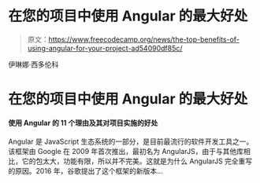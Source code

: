 # 在您的项目中使用 Angular 的最大好处

> 原文：<https://www.freecodecamp.org/news/the-top-benefits-of-using-angular-for-your-project-ad54090df85c/>

伊琳娜·西多伦科

# 在您的项目中使用 Angular 的最大好处

#### 使用 Angular 的 11 个理由及其对项目实施的好处

Angular 是 JavaScript 生态系统的一部分，是目前最流行的软件开发工具之一。该框架由 Google 在 2009 年首次推出，最初名为 AngularJS，由于与其他库相比，它的包太大，功能有限，所以并不完美。这就是为什么 AngularJS 完全重写的原因。2016 年，谷歌提出了这个框架的新版本…